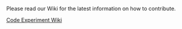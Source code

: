 Please read our Wiki for the latest information on how to contribute.

[Code Experiment Wiki](https://github.com/code-experiment/code-experiment-website/wiki)

